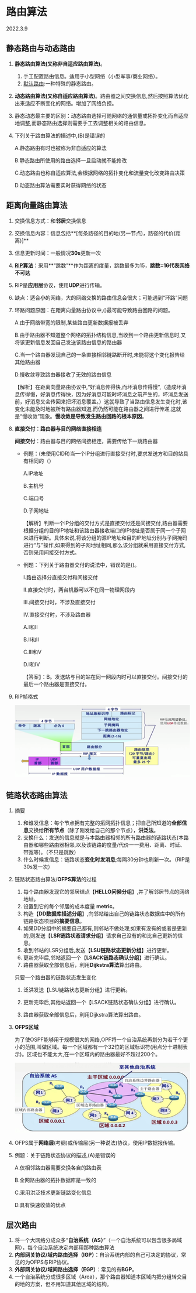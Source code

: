 # 路由算法

2022.3.9

## 静态路由与动态路由

1. **静态路由算法(又称非自适应路由算法)**。

   1. 手工配置路由信息。适用于小型网络（小型军事/商业网络）。
   2. [默认路由](https://baike.baidu.com/item/%E9%BB%98%E8%AE%A4%E8%B7%AF%E7%94%B1/8990860):一种特殊的静态路由。

2. **动态路由算法(又称自适应路由算法)**。路由器之间交换信息,然后按照算法优化出来适应不断变化的网络。增加了网络负担。

3. 静态动态最主要的区别：动态路由选择可随网络的通信量或拓扑变化而自适应地调整,而静态路由选择则需要手工去调整相关的路由信息。

4. 下列关于路由算法的描述中,(B)是错误的

   A.静态路由有时也被称为非自适应的算法

   B.静态路由所使用的路由选择一旦启动就不能修改

   C.动态路由也称自适应算法,会根据网络的拓扑变化和流量变化改变路由决策

   D.动态路由算法需要实时获得网络的状态

   

## 距离向量路由算法

1. 交换信息方式：和**邻居**交换信息

1. 交换信息内容：信息包括**[每条路径的目的地(另一节点)，路径的代价(距离)]**

3. 信息更新时间：一般情况**30s**更新一次

4. [**RIP算法**](https://baike.baidu.com/item/RIP%E5%8D%8F%E8%AE%AE/5994476)：采用**“跳数”**作为距离的度量，跳数最多为15，**跳数=16代表网络不可达**

5. RIP是**应用层**协议，使用**UDP**进行传输。

6. 缺点：适合**小**的网络，大的网络交换的路由信息会很大；可能遇到“环路”问题

7. 环路问题原因：在距离向量路由协议中,()最可能导致路由回路的问题。

   A.由于网络带宽的限制,某些路由更新数据报被丢弃

   B.由于路由器不知道整个网络的拓扑结构信息,当收到一个路由更新信息时,又将该更新信息发回自己发送该路由信息的路由器

   C.当一个路由器发现自己的一条直接相邻链路断开时,未能将这个变化报告给其他路由器

   D.慢收敛导致路由器接收了无效的路由信息

   【解析】在距离向量路由协议中,“好消息传得快,而坏消息传得慢”,（造成坏消息传得慢，好消息传得快，因为好消息可能时坏消息之前产生的，坏消息发送前，好消息又会传回来把坏消息覆盖。）这就导致了当路由信息发生变化时,该变化未能及时地被所有路由器知道,而仍然可能在路由器之间进行传递,这就是“慢收敛”现象。**慢收敛是导致发生路由回路的根本原因**。

8. **直接交付：路由器与目的网络直接相连**

   **间接交付**：路由器与目的网络间接相连，需要传给下一跳路由器

   * 例题：(未使用CIDR)当一个IP分组进行直接交付时,要求发送方和目的站具有相同的（）

     A.IP地址

     B.主机号

     C.端口号

     D.子网地址

     【解析】判断一个IP分组的交付方式是直接交付还是间接交付,路由器需要根据分组的目的IP地址和该路由器接收端口的IP地址是否属于同一个子网来进行判断。具体来说,将该分组的源IP地址和目的IP地址分别与子网掩码进行“与”操作,如果得到的子网地址相同,那么该分组就采用直接交付方式,否则采用间接交付方式。

   * 例题：下列关于路由器交付的说法中，错误的是()。

     Ⅰ.路由选择分直接交付和间接交付

     Ⅱ.直接交付时，两台机器可以不在同一物理网段内

     Ⅲ.间接交付时，不涉及直接交付

     IV.直接交付时，不涉及路由器

     A.I和II

     B.II和II

     C.III和V

     D.I和IV

     【答案】：B。发送站与目的站在同一网段内时可以直接交付。间接交付的最后一个路由器是直接交付。

8. RIP帧格式

   <img src="resources/RIP帧格式.png" alt="RIP帧格式" style="zoom:67%;" />

## 链路状态路由算法

1. 摘要

   1. 和谁发信息：每个节点拥有完整的拓网拓扑信息；把自己所知道的**全部信息**交换给**所有节点**（除了刚发给自己的那个节点），**洪泛法**。
   2. 交换什么：发送的信息就是与本路由器相邻的所有路由器的链路状态(本路由器和哪些路由器相邻,以及该链路的度量/代价一一费用、距离、时延、带宽等)。（不只是跳数）
   3. 什么时候发信息：链路状态**变化时发消息**;每隔30分钟也刷新一次。（RIP是30s发一次）

2. 链路状态路由算法/**OFPS算法**的过程

   1. 每个路由器发现它的邻居结点【**HELLO问候分组**】,并了解邻居节点的网络地址。
   2. 设置到它的每个邻居的成本度量 **metric**。
   3. 构造【**DD数据库描述分组**】,向邻站给出自己的链路状态数据库中的所有链路状态项目的**摘要信息**。
   4. 如果DD分组中的摘要自己都有,则邻站不做处理;如果有没有的或者是更新的,则发送【**LSR链路状态请求分组**】请求自己没有的和比自己更新的信息。
   5. 收到邻站的LSR分组后,发送【**LSU链路状态更新分组**】进行更新。
   6. 更新完毕后,邻站返回一个【**LSACK链路态确认分组**】进行确认。
   7. 路由器获取全部信息后，利用**Dijkstra算法**算出路由。

   只要一个路由器的链路状态发生变化

   1. 泛洪发送【LSU链路状态更新分组】进行更新。

   2. 更新完毕后,其他站返回一个【LSACK链路状态确认分组】进行确认。
   3. 路由器获取全部信息后，利用Dijkstra算法算出路由。

3. **OFPS区域**

   为了使OSPF能够用于规模很大的网络,OPF将一个自治系统再划分为若干个更小的范围,叫做区域。每一个区域都有一个32位的区域标识符(用点分十进制表示)。区域也不能太大,在一个区域内的路由器最好不超过200个。

   <img src="resources/OFPS区域.jpg" alt="OFPS区域" style="zoom:50%;" />

4. OFPS属于**网络层**(考纲)或传输层(另一种说法)协议，使用IP数据报传输。

5. 例题：关于链路状态协议的描述,(A)是错误的

   A.仅相邻路由器需要交换各自的路由表

   B.全网路由器的拓扑数据库是一致的

   C.采用洪泛技术更新链路变化信息

   D.具有快速收敛的优点

## 层次路由

1. 将一个大网络分成众多“**自治系统（AS）**”（一个自治系统可以包含很多局域网），每个自治系统决定内部用那种路由算法
2. **内部网关协议/域内路由选择（IGP）**：自治系统内部的自己可决定的协议，常见的为OFPS与RIP协议。
3. **外部网关协议/域间路由选择（EGP）**：常见的有**BGP**。
4. 一个自治系统分成很多区域（Area），那个路由器知道本区域内把分组转交目的地的方案，但不用知道其他区域的结构。